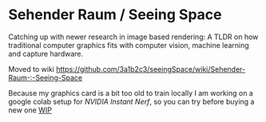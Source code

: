 # Sehender Raum / Seeing Space
Catching up with newer research in image based rendering: A TLDR on how traditional computer graphics fits with computer vision, machine learning and capture hardware.

Moved to wiki
https://github.com/3a1b2c3/seeingSpace/wiki/Sehender-Raum-:-Seeing-Space

Because my graphics card is a bit too old to train locally I am working on a google colab setup for *NVIDIA Instant Nerf*, 
so you can  try before buying a new one <a href=https://github.com/3a1b2c3/seeingSpace/wiki/NVIDIA-instant-Nerf-on-colab-(so-you-dont-need-a-massive-gpu-to-train))>WIP</a>
